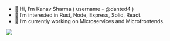 - 👋 Hi, I’m Kanav Sharma ( username - @danted4 )
- 👀 I’m interested in Rust, Node, Express, Solid, React.
- 🌱 I’m currently working on Microservices and Microfrontends.

![](https://leetcard.jacoblin.cool/danted4?ext=heatmap)


<!---
danted4/danted4 is a ✨ special ✨ repository because its `README.md` (this file) appears on your GitHub profile.
You can click the Preview link to take a look at your changes.
--->
